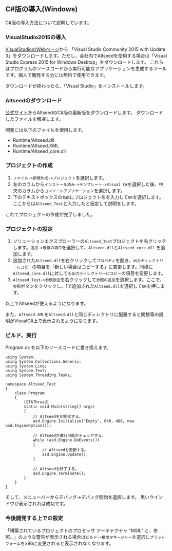 ﻿
## C#版の導入(Windows)

C#版の導入方法について説明しています。

### VisualStudio2015の導入

[VisualStudioのWebページ](https://www.visualstudio.com/ja-jp/downloads/download-visual-studio-vs)から
「Visual Studio Community 2015 with Update 3」をダウンロードします。ただし、会社内でAltseedを使用する場合は「Visual Studio Express 2015 for Windows Desktop」をダウンロードします。
これらはプログラムのソースコードから実行可能なアプリケーションを生成するツールです。個人で開発する分には無料で使用できます。

ダウンロードが終わったら、「Visual Studio」をインストールします。

### Altseedのダウンロード

[公式サイト](http://altseed.github.io/download.html)からAltseedのC#版の最新版をダウンロードします。
ダウンロードしたファイルを解凍します。

開発には以下のファイルを使用します。

* Runtime/Altseed.dll
* Runtime/Altseed.XML
* Runtime/Altseed\_core.dll

### プロジェクトの作成

1. ```ファイル->新規作成->プロジェクト```を選択します。
2. 左のカラムから```インストール済み->テンプレート->Visual C#```を選択した後、中央のカラムから```コンソールアプリケーション```を選択します。
3. 下のテキストボックスの```名前```にプロジェクト名を入力して```OK```を選択します。ここからは```Altseed_Test```と入力したと仮定して説明をします。

これでプロジェクトの作成が完了しました。

### プロジェクトの設定
1. ソリューションエクスプローラーの```Altseed_Test```プロジェクトを右クリックします。```追加->既存の項目```を選択して、```Altseed.dll```と```Altseed_core.dll``` を追加します。
2. 追加された```Altseed.dll```を右クリックして```プロパティ```を開き、```出力ディレクトリーにコピー```の項目を「新しい場合はコピーする」に変更します。同様に```Altseed_core.dll```に対しても```出力ディレクトリーにコピー```の項目を変更します。
3. ```Altseed_Test->参照設定```を右クリックして```参照の追加```を選択します。ここで、```参照```ボタンをクリックし、1で追加された```Altseed.dll```を選択して```OK```を押します。

以上でAltseedが使えるようになります。

また、```Altseed.XML```を```Altseed.dll```と同じディレクトリに配置すると関数等の説明がVisualC#上で表示されるようになります。

### ビルド、実行

Program.cs を以下のソースコードに書き換えます。

```
using System;
using System.Collections.Generic;
using System.Linq;
using System.Text;
using System.Threading.Tasks;

namespace Altseed_Test
{
	class Program
	{
		[STAThread]
		static void Main(string[] args)
		{
			// Altseedを初期化する。
			asd.Engine.Initialize("Empty", 640, 480, new asd.EngineOption());

			// Altseedが進行可能かチェックする。
			while (asd.Engine.DoEvents())
			{
				// Altseedを更新する。
				asd.Engine.Update();
			}

			// Altseedを終了する。
			asd.Engine.Terminate();
		}
	}
}

```

そして、メニューバーからデバッグ->デバッグ開始を選択します。 黒いウインドウが表示されれば成功です。

### 今後開発する上での設定

「構築されているプロジェクトのプロセッサ アーキテクチャ “MSIL” と、参照...」のような警告が表示される場合は```ビルド->構成マネージャー```を選択し```プラットフォーム```をx86に変更されると表示されなくなります。
